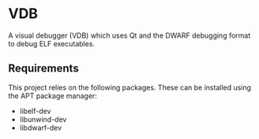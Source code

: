# VDB
A visual debugger (VDB) which uses Qt and the DWARF debugging format to debug ELF executables.

## Requirements
This project relies on the following packages. These can be installed using the APT package manager:
* libelf-dev
* libunwind-dev
* libdwarf-dev
